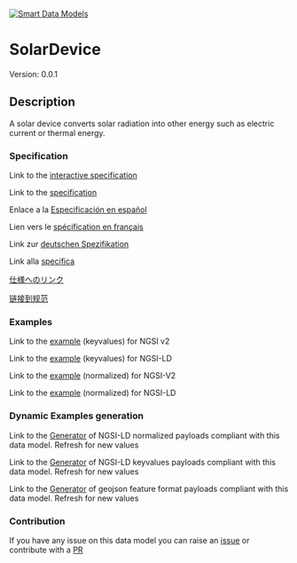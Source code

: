 [![Smart Data Models](https://smartdatamodels.org/wp-content/uploads/2022/01/SmartDataModels_logo.png "Logo")](https://smartdatamodels.org)
# SolarDevice
Version: 0.0.1

## Description 

A solar device converts solar radiation into other energy such as electric current or thermal energy.
### Specification

Link to the [interactive specification](https://swagger.lab.fiware.org/?url=https://smart-data-models.github.io/dataModel.S4BLDG/SolarDevice/swagger.yaml)

Link to the [specification](https://github.com/smart-data-models/dataModel.S4BLDG/blob/master/SolarDevice/doc/spec.md)

Enlace a la [Especificación en español](https://github.com/smart-data-models/dataModel.S4BLDG/blob/master/SolarDevice/doc/spec_ES.md)

Lien vers le [spécification en français](https://github.com/smart-data-models/dataModel.S4BLDG/blob/master/SolarDevice/doc/spec_FR.md)

Link zur [deutschen Spezifikation](https://github.com/smart-data-models/dataModel.S4BLDG/blob/master/SolarDevice/doc/spec_DE.md)

Link alla [specifica](https://github.com/smart-data-models/dataModel.S4BLDG/blob/master/SolarDevice/doc/spec_IT.md)

[仕様へのリンク](https://github.com/smart-data-models/dataModel.S4BLDG/blob/master/SolarDevice/doc/spec_JA.md)

[链接到规范](https://github.com/smart-data-models/dataModel.S4BLDG/blob/master/SolarDevice/doc/spec_ZH.md)
### Examples

Link to the [example](https://smart-data-models.github.io/dataModel.S4BLDG/SolarDevice/examples/example.json) (keyvalues) for NGSI v2

Link to the [example](https://smart-data-models.github.io/dataModel.S4BLDG/SolarDevice/examples/example.jsonld) (keyvalues) for NGSI-LD

Link to the [example](https://smart-data-models.github.io/dataModel.S4BLDG/SolarDevice/examples/example-normalized.json) (normalized) for NGSI-V2

Link to the [example](https://smart-data-models.github.io/dataModel.S4BLDG/SolarDevice/examples/example-normalized.jsonld) (normalized) for NGSI-LD
### Dynamic Examples generation

Link to the [Generator](https://smartdatamodels.org/extra/ngsi-ld_generator.php?schemaUrl=https://raw.githubusercontent.com/smart-data-models/dataModel.S4BLDG/master/SolarDevice/schema.json&email=info@smartdatamodels.org) of NGSI-LD normalized payloads compliant with this data model. Refresh for new values

Link to the [Generator](https://smartdatamodels.org/extra/ngsi-ld_generator_keyvalues.php?schemaUrl=https://raw.githubusercontent.com/smart-data-models/dataModel.S4BLDG/master/SolarDevice/schema.json&email=info@smartdatamodels.org) of NGSI-LD keyvalues payloads compliant with this data model. Refresh for new values

Link to the [Generator](https://smartdatamodels.org/extra/geojson_features_generator.php?schemaUrl=https://raw.githubusercontent.com/smart-data-models/dataModel.S4BLDG/master/SolarDevice/schema.json&email=info@smartdatamodels.org) of geojson feature format payloads compliant with this data model. Refresh for new values
### Contribution

 If you have any issue on this data model you can raise an [issue](https://github.com/smart-data-models/dataModel.S4BLDG/issues)  or contribute with a [PR](https://github.com/smart-data-models/dataModel.S4BLDG/pulls)